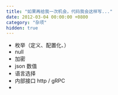 ```yaml
---
title: "如果再给我一次机会，代码我会这样写..."
date: 2012-03-04 00:00:00 +0800
category: "杂项"
hidden: true
---
```


- 枚举（定义、配置化、）
- null
- 加密
- json 数值
- 语言选择
- 内部接口 http / gRPC
-
